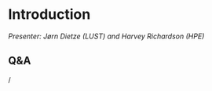 # Introduction

<em>Presenter: Jørn Dietze (LUST) and Harvey Richardson (HPE)</em>

<!--
<video src="https://462000265.lumidata.eu/profiling-20241009/recordings/00_Introduction.mp4" controls="controls">
</video>

-   The video is also available as `/appl/local/training/profiling-20241009/recordings/00_Introduction.mp4`
-->

## Q&A

/
